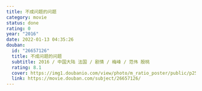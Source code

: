 ```yaml
---
title: 不成问题的问题
category: movie
status: done
rating: 0
year: "2016"
date: 2022-01-13 04:35:26
douban:
  id: "26657126"
  title: 不成问题的问题
  subtitle: 2016 / 中国大陆 法国 / 剧情 / 梅峰 / 范伟 殷桃
  rating: 8.1
  cover: https://img1.doubanio.com/view/photo/m_ratio_poster/public/p2504993947.jpg
  link: https://movie.douban.com/subject/26657126/
---
```



